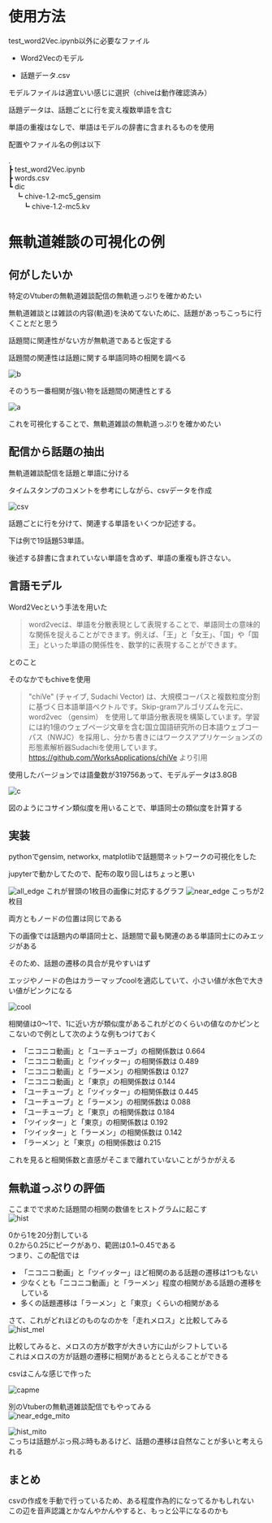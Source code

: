 # 使用方法

test_word2Vec.ipynb以外に必要なファイル
* Word2Vecのモデル

* 話題データ.csv

モデルファイルは適宜いい感じに選択（chiveは動作確認済み）

話題データは、話題ごとに行を変え複数単語を含む

単語の重複はなしで、単語はモデルの辞書に含まれるものを使用

配置やファイル名の例は以下

.  
┣ test_word2Vec.ipynb  
┣ words.csv  
┗ dic  
　┗ chive-1.2-mc5_gensim  
　　┗ chive-1.2-mc5.kv  

# 無軌道雑談の可視化の例
## 何がしたいか

特定のVtuberの無軌道雑談配信の無軌道っぷりを確かめたい

無軌道雑談とは雑談の内容(軌道)を決めてないために、話題があっちこっちに行くことだと思う

話題間に関連性がない方が無軌道であると仮定する

話題間の関連性は話題に関する単語同時の相関を調べる

![b](https://user-images.githubusercontent.com/128278435/226158873-6407ae26-8396-48c6-9c54-d1ae3ba173be.png)

そのうち一番相関が強い物を話題間の関連性とする

![a](https://user-images.githubusercontent.com/128278435/226158886-3d49f50f-dfc2-490a-965b-1624f9c3d464.png)

これを可視化することで、無軌道雑談の無軌道っぷりを確かめたい

## 配信から話題の抽出

無軌道雑談配信を話題と単語に分ける

タイムスタンプのコメントを参考にしながら、csvデータを作成  

![csv](https://user-images.githubusercontent.com/128278435/226159139-00d40650-a4f1-4509-a9f6-1c0c356ff084.png)

話題ごとに行を分けて、関連する単語をいくつか記述する。

下は例で19話題53単語。

後述する辞書に含まれていない単語を含めず、単語の重複も許さない。

## 言語モデル
Word2Vecという手法を用いた

>word2vecは、単語を分散表現として表現することで、単語同士の意味的な関係を捉えることができます。例えば、「王」と「女王」、「国」や「国王」といった単語の関係性を、数学的に表現することができます。

とのこと

そのなかでもchiveを使用

>"chiVe" (チャイブ, Sudachi Vector) は、大規模コーパスと複数粒度分割に基づく日本語単語ベクトルです。Skip-gramアルゴリズムを元に、word2vec （gensim） を使用して単語分散表現を構築しています。学習には約1億のウェブページ文章を含む国立国語研究所の日本語ウェブコーパス（NWJC）を採用し、分かち書きにはワークスアプリケーションズの形態素解析器Sudachiを使用しています。
<https://github.com/WorksApplications/chiVe> より引用

使用したバージョンでは語彙数が319756あって、モデルデータは3.8GB

![c](https://user-images.githubusercontent.com/128278435/226158889-5ceb49e8-30d0-497e-a81c-ee8c1606977c.png)

図のようにコサイン類似度を用いることで、単語同士の類似度を計算する

## 実装

pythonでgensim, networkx, matplotlibで話題間ネットワークの可視化をした

jupyterで動かしてたので、配布の取り回しはちょっと悪い

![all_edge](https://user-images.githubusercontent.com/128278435/226158919-9b888592-af96-4895-99e0-4aa36b786d38.png)
これが冒頭の1枚目の画像に対応するグラフ
![near_edge](https://user-images.githubusercontent.com/128278435/226158923-22583a86-559c-408e-807e-c1f1d19462ee.png)
こっちが2枚目

両方ともノードの位置は同じである

下の画像では話題内の単語同士と、話題間で最も関連のある単語同士にのみエッジがある

そのため、話題の遷移の具合が見やすいはず

エッジやノードの色はカラーマップcoolを適応していて、小さい値が水色で大きい値がピンクになる

![cool](https://user-images.githubusercontent.com/128278435/226161268-5651f11b-e5cd-494e-b77b-b3d8ff1a68aa.png)

相関値は0～1で、1に近い方が類似度があるこれがどのくらいの値なのかピンとこないので例として次のような例もつけておく

* 「ニコニコ動画」と「ユーチューブ」の相関係数は 0.664
* 「ニコニコ動画」と「ツイッター」の相関係数は 0.489
* 「ニコニコ動画」と「ラーメン」の相関係数は 0.127
* 「ニコニコ動画」と「東京」の相関係数は 0.144
* 「ユーチューブ」と「ツイッター」の相関係数は 0.445
* 「ユーチューブ」と「ラーメン」の相関係数は 0.088
* 「ユーチューブ」と「東京」の相関係数は 0.184
* 「ツイッター」と「東京」の相関係数は 0.192
* 「ツイッター」と「ラーメン」の相関係数は 0.142
* 「ラーメン」と「東京」の相関係数は 0.215

これを見ると相関係数と直感がそこまで離れていないことがうかがえる

## 無軌道っぷりの評価
ここまでで求めた話題間の相関の数値をヒストグラムに起こす  
![hist](https://user-images.githubusercontent.com/128278435/226160779-cb806888-7272-47a1-a278-b10584dd9a4b.png)

0から1を20分割している  
0.2から0.25にピークがあり、範囲は0.1~0.45である  
つまり、この配信では
* 「ニコニコ動画」と「ツイッター」ほど相関のある話題の遷移は1つもない
* 少なくとも「ニコニコ動画」と「ラーメン」程度の相関がある話題の遷移をしている
* 多くの話題遷移は「ラーメン」と「東京」くらいの相関がある

さて、これがどれほどのものなのかを「走れメロス」と比較してみる
![hist_mel](https://user-images.githubusercontent.com/128278435/226165489-304bd824-49dd-4d48-9b64-d3ad5b94f957.png)


比較してみると、メロスの方が数字が大きい方に山がシフトしている  
これはメロスの方が話題の遷移に相関があるととらえることができる  

csvはこんな感じで作った  

  
![capme](https://user-images.githubusercontent.com/128278435/226165754-2422d724-1d2f-4086-8a92-3e6adc60d72c.png)  

別のVtuberの無軌道雑談配信でもやってみる  
![near_edge_mito](https://user-images.githubusercontent.com/128278435/226168571-7335883f-c492-4f5c-8107-3f840d6897b5.png)  

![hist_mito](https://user-images.githubusercontent.com/128278435/226168274-8c7b5bd6-72ce-460a-a269-db42dd1ae454.png)  
こっちは話題がぶっ飛ぶ時もあるけど、話題の遷移は自然なことが多いと考えられる  

## まとめ
csvの作成を手動で行っているため、ある程度作為的になってるかもしれない  
この辺を音声認識とかなんやかんやすると、もっと公平になるのかも  

